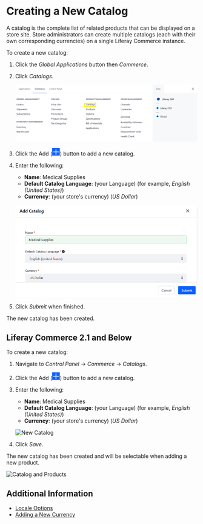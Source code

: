 # Creating a New Catalog

A catalog is the complete list of related products that can be displayed on a store site. Store administrators can create multiple catalogs (each with their own corresponding currencies) on a single Liferay Commerce instance.

To create a new catalog:

1. Click the _Global Applications_ button then _Commerce_.
1. Click _Catalogs_.

    ![Navigate to the Catalogs in the Commerce section.](./creating-a-new-catalog/images/03.png)

1. Click the Add (![Add icon](../../images/icon-add.png)) button to add a new catalog.
1. Enter the following:

    * **Name**: Medical Supplies
    * **Default Catalog Language**: (your Language) (for example, _English (United States)_)
    * **Currency**: (your store's currency) (_US Dollar_)

    ![Add a new blank Catalog.](./creating-a-new-catalog/images/04.png)

1. Click _Submit_ when finished.

The new catalog has been created.

## Liferay Commerce 2.1 and Below

To create a new catalog:

1. Navigate to _Control Panel_ → _Commerce_ → _Catalogs_.
1. Click the Add (![Add icon](../../images/icon-add.png)) button to add a new catalog.
1. Enter the following:

    * **Name**: Medical Supplies
    * **Default Catalog Language**: (your Language) (for example, _English (United States)_)
    * **Currency**: (your store's currency) (_US Dollar_)

    ![New Catalog](./creating-a-new-catalog/images/01.png)

1. Click _Save_.

The new catalog has been created and will be selectable when adding a new product.

![Catalog and Products](./creating-a-new-catalog/images/02.png)

## Additional Information

* [Locale Options](../../store-administration/locale-options.md)
* [Adding a New Currency](../../store-administration/currencies/adding-a-new-currency.md)

